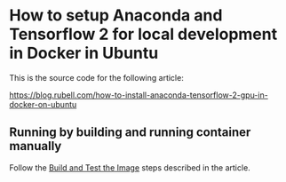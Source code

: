 # How to setup Anaconda and Tensorflow 2 for local development in Docker in Ubuntu

This is the source code for the following article:

https://blog.rubell.com/how-to-install-anaconda-tensorflow-2-gpu-in-docker-on-ubuntu

## Running by building and running container manually

Follow the [Build and Test the Image](https://blog.rubell.com/how-to-install-anaconda-tensorflow-2-gpu-in-docker-on-ubuntu/#build-and-test-the-image) steps described in the article.
